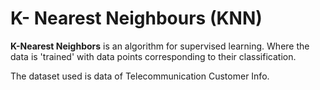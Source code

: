 # K- Nearest Neighbours (KNN)

**K-Nearest Neighbors** is an algorithm for supervised learning. Where the data is 'trained' with data points corresponding to their classification.

The dataset used is data of Telecommunication Customer Info.
